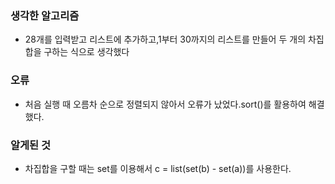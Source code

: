 ### 생각한 알고리즘
 - 28개를 입력받고 리스트에 추가하고,1부터 30까지의 리스트를 만들어 두 개의 차집합을 구하는 식으로 생각했다

### 오류
 - 처음 실행 때 오름차 순으로 정렬되지 않아서 오류가 났었다.sort()를 활용하여 해결했다.

### 알게된 것
 - 차집합을 구할 때는 set를 이용해서 c = list(set(b) - set(a))를 사용한다.
